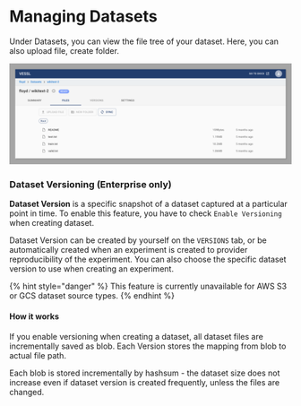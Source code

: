 # Managing Datasets

Under Datasets, you can view the file tree of your dataset. Here, you can also upload file, create folder.

![](<../../.gitbook/assets/image (97).png>)

### Dataset Versioning (Enterprise only)

**Dataset Version** is a specific snapshot of a dataset captured at a particular point in time. To enable this feature, you have to check `Enable Versioning` when creating dataset.

Dataset Version can be created by yourself on the `VERSIONS` tab, or be automatically created when an experiment is created to provider reproducibility of the experiment. You can also choose the specific dataset version to use when creating an experiment.&#x20;

{% hint style="danger" %}
This feature is currently unavailable for AWS S3 or GCS dataset source types.
{% endhint %}



#### How it works

If you enable versioning when creating a dataset, all dataset files are incrementally saved as blob. Each Version stores the mapping from blob to actual file path.

Each blob is stored incrementally by hashsum - the dataset size does not increase even if dataset version is created frequently, unless the files are changed.

